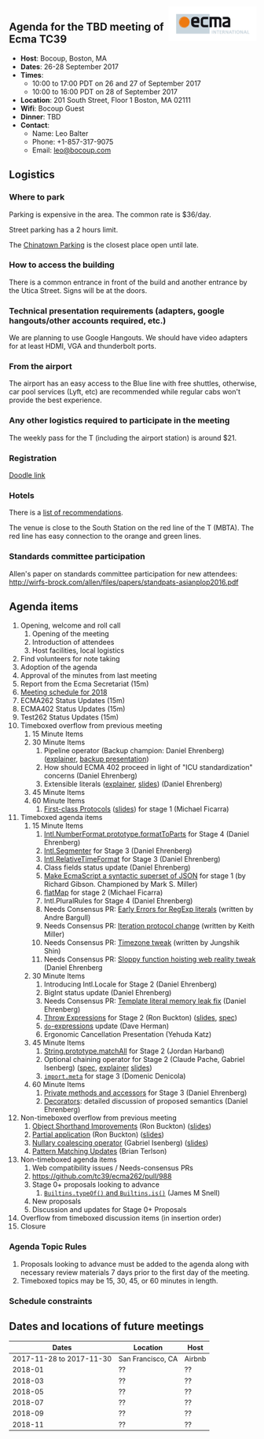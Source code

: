 <img src="../images/Ecma_RVB-003.jpg" align="right" height="70" alt="" />

## Agenda for the TBD meeting of Ecma TC39

- **Host**: Bocoup, Boston, MA
- **Dates**: 26-28 September 2017
- **Times**:
  - 10:00 to 17:00 PDT on 26 and 27 of September 2017
  - 10:00 to 16:00 PDT on 28 of September 2017
- **Location**:
  201 South Street, Floor 1
  Boston, MA 02111
- **Wifi**: Bocoup Guest
- **Dinner**: TBD
- **Contact**:
  - Name: Leo Balter
  - Phone: +1-857-317-9075
  - Email: leo@bocoup.com

## Logistics

### Where to park

Parking is expensive in the area. The common rate is $36/day.

Street parking has a 2 hours limit.

The [Chinatown Parking](https://goo.gl/maps/ojxnnqc2T4t) is the closest place open until late. 

### How to access the building

There is a common entrance in front of the build and another entrance by the Utica Street. Signs will be at the doors.

### Technical presentation requirements (adapters, google hangouts/other accounts required, etc.)

We are planning to use Google Hangouts. We should have video adapters for at least HDMI, VGA and thunderbolt ports.

### From the airport

The airport has an easy access to the Blue line with free shuttles, otherwise, car pool services (Lyft, etc) are recommended while regular cabs won't provide the best experience.

### Any other logistics required to participate in the meeting

The weekly pass for the T (including the airport station) is around $21.

### Registration

[Doodle link](https://ecma-international.doodle.com/poll/kfhiwdz7662pgw32)

### Hotels

There is a [list of recommendations](https://gist.github.com/leobalter/b5e2231971b104711d545fa835937ea0).

The venue is close to the South Station on the red line of the T (MBTA). The red line has easy connection to the orange and green lines.

### Standards committee participation

Allen's paper on standards committee participation for new attendees: http://wirfs-brock.com/allen/files/papers/standpats-asianplop2016.pdf

## Agenda items

1. Opening, welcome and roll call
    1. Opening of the meeting
    1. Introduction of attendees
    1. Host facilities, local logistics
1. Find volunteers for note taking
1. Adoption of the agenda
1. Approval of the minutes from last meeting
1. Report from the Ecma Secretariat (15m)
1. [Meeting schedule for 2018](https://github.com/tc39/Reflector/issues/90)
1. ECMA262 Status Updates (15m)
1. ECMA402 Status Updates (15m)
1. Test262 Status Updates (15m)
1. Timeboxed overflow from previous meeting
    1. 15 Minute Items
    1. 30 Minute Items
        1. Pipeline operator (Backup champion: Daniel Ehrenberg) ([explainer](https://github.com/tc39/proposal-pipeline-operator), [backup presentation](https://docs.google.com/presentation/d/1qiWFzi5dkjuUVGcFXwypuQbEbZk-BV7unX0bYurcQsA/edit#slide=id.p))
        1. How should ECMA 402 proceed in light of "ICU standardization" concerns (Daniel Ehrenberg)
        1. Extensible literals ([explainer](https://github.com/littledan/proposal-extensible-numeric-literals/blob/master/README.md), [slides](https://docs.google.com/presentation/d/13Ej08CCqXGCTF46GabGdzBepWBgU5d70TtPPYFkkZcs/edit#slide=id.p)) (Daniel Ehrenberg)
    1. 45 Minute Items
    1. 60 Minute Items
        1. [First-class Protocols](https://github.com/michaelficarra/ecmascript-interfaces-proposal) ([slides](https://docs.google.com/presentation/d/1WrvSyslnF-5VnPj3k3HRq8MRzuiSN1kQ6ENE1iUSmDU/edit?usp=sharing)) for stage 1 (Michael Ficarra)
1. Timeboxed agenda items
    1. 15 Minute Items
        1. [Intl.NumberFormat.prototype.formatToParts](https://github.com/tc39/ecma402/pull/160) for Stage 4 (Daniel Ehrenberg)
        1. [Intl.Segmenter](https://github.com/tc39/proposal-intl-segmenter) for Stage 3 (Daniel Ehrenberg)
        1. [Intl.RelativeTimeFormat](https://github.com/tc39/proposal-intl-relative-time) for Stage 3 (Daniel Ehrenberg)
        1. Class fields status update (Daniel Ehrenberg)
        1. [Make EcmaScript a syntactic superset of JSON](https://github.com/gibson042/ecma262-proposal-json-superset) for stage 1 (by Richard Gibson. Championed by Mark S. Miller)
        1. [flatMap](https://github.com/tc39/proposal-flatMap) for stage 2 (Michael Ficarra)
        1. Intl.PluralRules for Stage 4 (Daniel Ehrenberg)
        1. Needs Consensus PR: [Early Errors for RegExp literals](https://github.com/tc39/ecma262/pull/984) (written by Andre Bargull)
        1. Needs Consensus PR: [Iteration protocol change](https://github.com/tc39/ecma262/pull/988) (written by Keith Miller)
        1. Needs Consensus PR: [Timezone tweak](https://github.com/tc39/ecma262/pull/778) (written by Jungshik Shin)
        1. Needs Consensus PR: [Sloppy function hoisting web reality tweak](https://github.com/tc39/ecma262/pull/888) (Daniel Ehrenberg
    1. 30 Minute Items
        1. Introducing Intl.Locale for Stage 2 (Daniel Ehrenberg)
        1. BigInt status update (Daniel Ehrenberg)
        1. Needs Consensus PR: [Template literal memory leak fix](https://github.com/tc39/ecma262/pull/890) (Daniel Ehrenberg)
        1. [Throw Expressions](https://github.com/rbuckton/proposal-throw-expressions) for Stage 2 (Ron Buckton) ([slides](https://rbuckton.github.io/proposal-throw-expressions/ThrowExpressions-tc39.pptx), [spec](https://rbuckton.github.io/proposal-throw-expressions/))
        1. [`do`-expressions](https://github.com/tc39/proposal-do-expressions) update (Dave Herman)
        1. Ergonomic Cancellation Presentation (Yehuda Katz)
    1. 45 Minute Items
        1. [String.prototype.matchAll](https://github.com/tc39/proposal-string-matchall/pull/17) for Stage 2 (Jordan Harband)
        1. Optional chaining operator for Stage 2 (Claude Pache, Gabriel Isenberg) ([spec](https://tc39.github.io/proposal-optional-chaining/), [explainer](https://github.com/tc39/proposal-optional-chaining) [slides](https://docs.google.com/presentation/d/1iiCtJSW42Z7lg0YlagOZOfI-FTrkN88OuiO3pySawSo/edit?usp=sharing))
        1. [`import.meta`](https://github.com/tc39/proposal-import-meta) for stage 3 (Domenic Denicola)
    1. 60 Minute Items
        1. [Private methods and accessors](https://github.com/littledan/proposal-private-methods) for Stage 3 (Daniel Ehrenberg)
        1. [Decorators](https://github.com/littledan/proposal-unified-class-features): detailed discussion of proposed semantics (Daniel Ehrenberg)
1. Non-timeboxed overflow from previous meeting
    1. [Object Shorthand Improvements](https://github.com/rbuckton/proposal-shorthand-improvements) (Ron Buckton) ([slides](https://rbuckton.github.io/proposal-shorthand-improvements/ShorthandImprovements-tc39.pptx))
    1. [Partial application](https://github.com/rbuckton/proposal-partial-application) (Ron Buckton) ([slides](https://rbuckton.github.io/proposal-partial-application/PartialApplication-tc39.pptx))
    1. [Nullary coalescing operator](https://github.com/gisenberg/proposal-nullary-coalescing) (Gabriel Isenberg) ([slides](https://docs.google.com/presentation/d/1m5nxTH8ifcmOlyaTmTuMAa1bawiGUyKJzQGlw-EVSKM/edit?usp=sharing))
    1. [Pattern Matching Updates](https://github.com/tc39/proposal-pattern-matching) (Brian Terlson)
1. Non-timeboxed agenda items
    1. Web compatibility issues / Needs-consensus PRs
      1. https://github.com/tc39/ecma262/pull/988
    1. Stage 0+ proposals looking to advance
       1. [`Builtins.typeOf()` and `Builtins.is()`](https://github.com/jasnell/proposal-istypes) (James M Snell)
    1. New proposals
    1. Discussion and updates for Stage 0+ Proposals
1. Overflow from timeboxed discussion items (in insertion order)
1. Closure

### Agenda Topic Rules

1. Proposals looking to advance must be added to the agenda along with necessary review materials 7 days prior to the first day of the meeting.
1. Timeboxed topics may be 15, 30, 45, or 60 minutes in length.

### Schedule constraints

## Dates and locations of future meetings

| Dates                    | Location          | Host       |
|--------------------------|-------------------|------------|
| 2017-11-28 to 2017-11-30 | San Francisco, CA | Airbnb     |
| 2018-01                  | ??                | ??         |
| 2018-03                  | ??                | ??         |
| 2018-05                  | ??                | ??         |
| 2018-07                  | ??                | ??         |
| 2018-09                  | ??                | ??         |
| 2018-11                  | ??                | ??         |

